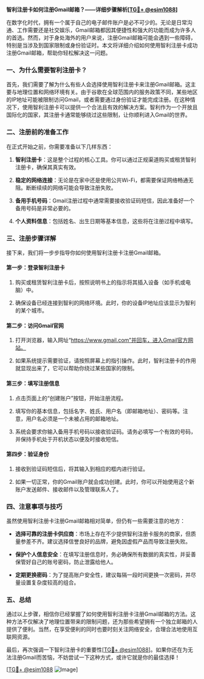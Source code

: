 **智利注册卡如何注册Gmail邮箱？——详细步骤解析[[TG💪+ @esim1088](https://t.me/s/esim1088)]**

在数字化时代，拥有一个属于自己的电子邮件账户是必不可少的。无论是日常沟通、工作需要还是社交娱乐，Gmail邮箱都因其便捷性和强大的功能而成为许多人的首选。然而，对于身处海外的用户来说，注册Gmail邮箱可能会遇到一些障碍，特别是当涉及到国家限制或身份验证时。本文将详细介绍如何使用智利注册卡成功注册Gmail邮箱，帮助你轻松解决这一问题。

### 一、为什么需要智利注册卡？

首先，我们需要了解为什么有些人会选择使用智利注册卡来注册Gmail邮箱。这主要与地理位置和网络环境有关。由于谷歌在全球范围内的服务政策不同，某些地区的IP地址可能被限制访问Gmail，或者需要通过身份验证才能完成注册。在这种情况下，使用智利注册卡可以提供一个合法且有效的解决方案。智利作为一个开放且国际化的国家，其注册卡通常能够绕过这些限制，让你顺利进入Gmail的世界。

### 二、注册前的准备工作

在正式开始之前，你需要准备以下几样东西：

1. **智利注册卡**：这是整个过程的核心工具。你可以通过正规渠道购买或租赁智利注册卡，确保其真实有效。
   
2. **稳定的网络连接**：无论是在家中还是使用公共Wi-Fi，都需要保证网络畅通无阻。断断续续的网络可能会导致注册失败。

3. **备用手机号码**：Gmail注册过程中通常需要接收验证码短信，因此准备好一个备用号码是非常必要的。

4. **个人资料信息**：包括姓名、出生日期等基本信息，这些将在注册过程中填写。

### 三、注册步骤详解

接下来，我们将一步步指导你如何使用智利注册卡注册Gmail邮箱。

#### 第一步：登录智利注册卡

1. 购买或租赁智利注册卡后，按照说明书上的指示将其插入设备（如手机或电脑）中。
   
2. 确保设备已经连接到智利的网络环境。此时，你的设备IP地址应该显示为智利的某个城市。

#### 第二步：访问Gmail官网

1. 打开浏览器，输入网址“https://www.gmail.com”并回车，进入Gmail官方网站。

2. 如果系统提示需要验证，请按照屏幕上的指引操作。此时，智利注册卡的作用就显现出来了，它可以帮助你绕过某些国家的限制。

#### 第三步：填写注册信息

1. 点击页面上的“创建账户”按钮，开始注册流程。

2. 填写你的基本信息，包括名字、姓氏、用户名（即邮箱地址）、密码等。注意，用户名必须是一个未被占用的邮箱地址。

3. 系统会要求你输入备用手机号码以接收验证码。请务必填写一个有效的号码，并保持手机处于开机状态以便及时接收短信。

#### 第四步：验证身份

1. 接收到验证码短信后，将其输入到相应的框内进行验证。

2. 如果一切正常，你的Gmail账户就会成功创建。此时，你可以开始使用这个新账户发送邮件、接收邮件以及管理联系人了。

### 四、注意事项与技巧

虽然使用智利注册卡注册Gmail邮箱相对简单，但仍有一些需要注意的地方：

- **选择可靠的注册卡供应商**：市场上存在不少提供智利注册卡服务的商家，但质量参差不齐。建议选择信誉良好的品牌，避免因虚假产品而导致注册失败。

- **保护个人信息安全**：在填写注册信息时，务必确保所有数据的真实性，并妥善保管好自己的账号密码，防止泄露给他人。

- **定期更换密码**：为了提高账户安全性，建议每隔一段时间更换一次密码，并尽量设置复杂度较高的组合。

### 五、总结

通过以上步骤，相信你已经掌握了如何使用智利注册卡注册Gmail邮箱的方法。这种方法不仅解决了地理位置带来的限制问题，还为那些希望拥有一个独立邮箱的人提供了便利。当然，在享受便利的同时也要时刻关注网络安全，合理合法地使用互联网资源。

最后，再次强调一下智利注册卡的重要性[[TG💪+ @esim1088](https://t.me/s/esim1088)]。如果你还在为无法注册Gmail而苦恼，不妨尝试一下这种方式，或许它就是你的最佳选择！

[[TG💪+ @esim1088](https://t.me/s/esim1088) ![Image](https://i.postimg.cc/4NQfJmqS/Snipaste-2025-05-13-00-14-12.png)]